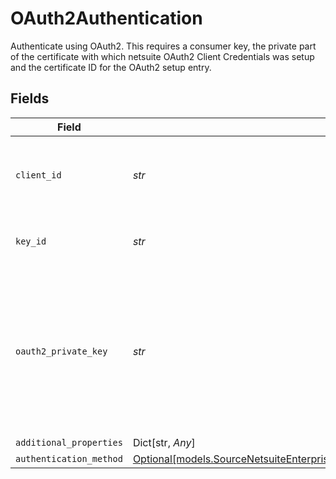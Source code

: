 # OAuth2Authentication

Authenticate using OAuth2. This requires a consumer key, the private part of the certificate with which netsuite OAuth2 Client Credentials was setup and the certificate ID for the OAuth2 setup entry. 


## Fields

| Field                                                                                                                                                                                                                                             | Type                                                                                                                                                                                                                                              | Required                                                                                                                                                                                                                                          | Description                                                                                                                                                                                                                                       |
| ------------------------------------------------------------------------------------------------------------------------------------------------------------------------------------------------------------------------------------------------- | ------------------------------------------------------------------------------------------------------------------------------------------------------------------------------------------------------------------------------------------------- | ------------------------------------------------------------------------------------------------------------------------------------------------------------------------------------------------------------------------------------------------- | ------------------------------------------------------------------------------------------------------------------------------------------------------------------------------------------------------------------------------------------------- |
| `client_id`                                                                                                                                                                                                                                       | *str*                                                                                                                                                                                                                                             | :heavy_check_mark:                                                                                                                                                                                                                                | The consumer key used for OAuth2 authentication. This is generated in NetSuite when creating an integration record.                                                                                                                               |
| `key_id`                                                                                                                                                                                                                                          | *str*                                                                                                                                                                                                                                             | :heavy_check_mark:                                                                                                                                                                                                                                | The certificate ID for the OAuth 2.0 Client Credentials Setup entry.                                                                                                                                                                              |
| `oauth2_private_key`                                                                                                                                                                                                                              | *str*                                                                                                                                                                                                                                             | :heavy_check_mark:                                                                                                                                                                                                                                | The private portion of the certificate with which OAuth2 was setup. ( created with openssl req -new -x509 -newkey rsa:4096 -keyout private.pem -sigopt rsa_padding_mode:pss -sha256 -sigopt rsa_pss_saltlen:64 -out public.pem -nodes -days 365 ) |
| `additional_properties`                                                                                                                                                                                                                           | Dict[str, *Any*]                                                                                                                                                                                                                                  | :heavy_minus_sign:                                                                                                                                                                                                                                | N/A                                                                                                                                                                                                                                               |
| `authentication_method`                                                                                                                                                                                                                           | [Optional[models.SourceNetsuiteEnterpriseSchemasAuthenticationMethodAuthenticationMethod]](../models/sourcenetsuiteenterpriseschemasauthenticationmethodauthenticationmethod.md)                                                                  | :heavy_minus_sign:                                                                                                                                                                                                                                | N/A                                                                                                                                                                                                                                               |